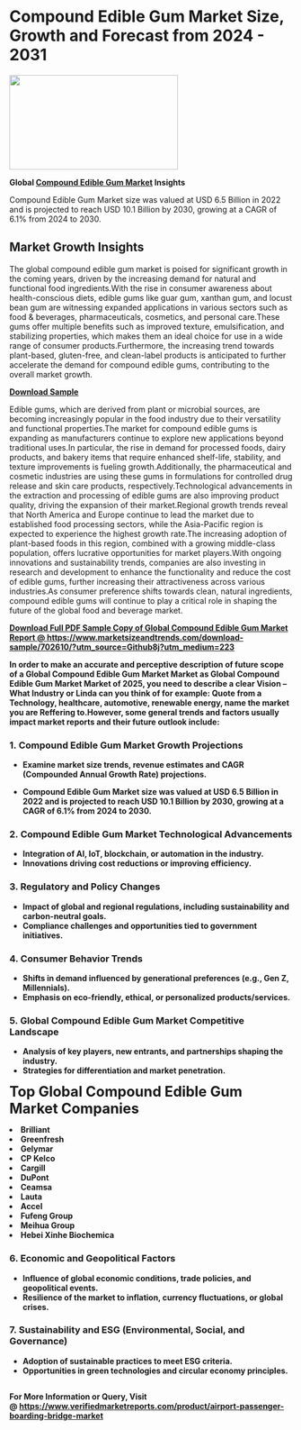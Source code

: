 <H1>Compound Edible Gum Market Size, Growth and Forecast from 2024 - 2031</H1><img class="aligncenter size-medium wp-image-584254" src="https://thirdeyenews.in/wp-content/uploads/2024/09/Global-Market-Research-300x168.jpeg" alt="" width="300" height="168" /><p><strong>Global&nbsp;<a href="https://www.marketsizeandtrends.com/download-sample/702610/?utm_source=Github8j?utm_medium=223">Compound Edible Gum Market</a> Insights</strong></p><p>Compound Edible Gum Market size was valued at USD 6.5 Billion in 2022 and is projected to reach USD 10.1 Billion by 2030, growing at a CAGR of 6.1% from 2024 to 2030.</p><p><h2>Market Growth Insights</h2> <p>The global compound edible gum market is poised for significant growth in the coming years, driven by the increasing demand for natural and functional food ingredients.With the rise in consumer awareness about health-conscious diets, edible gums like guar gum, xanthan gum, and locust bean gum are witnessing expanded applications in various sectors such as food & beverages, pharmaceuticals, cosmetics, and personal care.These gums offer multiple benefits such as improved texture, emulsification, and stabilizing properties, which makes them an ideal choice for use in a wide range of consumer products.Furthermore, the increasing trend towards plant-based, gluten-free, and clean-label products is anticipated to further accelerate the demand for compound edible gums, contributing to the overall market growth.</p> <p><strong><a href="#">Download Sample</a></strong></p> <p>Edible gums, which are derived from plant or microbial sources, are becoming increasingly popular in the food industry due to their versatility and functional properties.The market for compound edible gums is expanding as manufacturers continue to explore new applications beyond traditional uses.In particular, the rise in demand for processed foods, dairy products, and bakery items that require enhanced shelf-life, stability, and texture improvements is fueling growth.Additionally, the pharmaceutical and cosmetic industries are using these gums in formulations for controlled drug release and skin care products, respectively.Technological advancements in the extraction and processing of edible gums are also improving product quality, driving the expansion of their market.Regional growth trends reveal that North America and Europe continue to lead the market due to established food processing sectors, while the Asia-Pacific region is expected to experience the highest growth rate.The increasing adoption of plant-based foods in this region, combined with a growing middle-class population, offers lucrative opportunities for market players.With ongoing innovations and sustainability trends, companies are also investing in research and development to enhance the functionality and reduce the cost of edible gums, further increasing their attractiveness across various industries.As consumer preference shifts towards clean, natural ingredients, compound edible gums will continue to play a critical role in shaping the future of the global food and beverage market.<p><strong><a href="#"></p><p><span class=""><strong>Download Full PDF Sample Copy of Global Compound Edible Gum Market Report</strong> @ <a href="https://www.marketsizeandtrends.com/download-sample/702610/?utm_source=Github8j?utm_medium=223" target="_blank">https://www.marketsizeandtrends.com/download-sample/702610/?utm_source=Github8j?utm_medium=223</a></span></p><p>In order to make an accurate and perceptive description of future scope of a Global&nbsp;Compound Edible Gum Market Market as Global&nbsp;Compound Edible Gum Market Market of 2025, you need to describe a clear Vision &ndash; What Industry or Linda can you think of for example: Quote from a Technology, healthcare, automotive, renewable energy, name the market you are Reffering to.However, some general trends and factors usually impact market reports and their future outlook include:</p><h3>1.&nbsp;<strong>Compound Edible Gum Market Growth Projections</strong></h3><ul><li>Examine market size trends, revenue estimates and CAGR (Compounded Annual Growth Rate) projections.</li><li><p>Compound Edible Gum Market size was valued at USD 6.5 Billion in 2022 and is projected to reach USD 10.1 Billion by 2030, growing at a CAGR of 6.1% from 2024 to 2030.</p></li></ul><h3>2.&nbsp;<strong>Compound Edible Gum Market Technological Advancements</strong></h3><ul><li>Integration of AI, IoT, blockchain, or automation in the industry.</li><li>Innovations driving cost reductions or improving efficiency.</li></ul><h3>3.&nbsp;<strong>Regulatory and Policy Changes</strong></h3><ul><li>Impact of global and regional regulations, including sustainability and carbon-neutral goals.</li><li>Compliance challenges and opportunities tied to government initiatives.</li></ul><h3>4.&nbsp;<strong>Consumer Behavior Trends</strong></h3><ul><li>Shifts in demand influenced by generational preferences (e.g., Gen Z, Millennials).</li><li>Emphasis on eco-friendly, ethical, or personalized products/services.</li></ul><h3>5.&nbsp;<strong>Global Compound Edible Gum Market Competitive Landscape</strong></h3><ul><li>Analysis of key players, new entrants, and partnerships shaping the industry.</li><li>Strategies for differentiation and market penetration.</li></ul><p data-pm-slice="1 1 []"><span style="color: inherit; font-family: inherit; font-size: 25px;">Top Global Compound Edible Gum Market Companies</span></p><div class="" data-test-id=""><p><li>Brilliant</li><li> Greenfresh</li><li> Gelymar</li><li> CP Kelco</li><li> Cargill</li><li> DuPont</li><li> Ceamsa</li><li> Lauta</li><li> Accel</li><li> Fufeng Group</li><li> Meihua Group</li><li> Hebei Xinhe Biochemica</li></p></div><h3>6.&nbsp;<strong>Economic and Geopolitical Factors</strong></h3><ul><li>Influence of global economic conditions, trade policies, and geopolitical events.</li><li>Resilience of the market to inflation, currency fluctuations, or global crises.</li></ul><h3>7.&nbsp;<strong>Sustainability and ESG (Environmental, Social, and Governance)</strong></h3><ul><li>Adoption of sustainable practices to meet ESG criteria.</li><li>Opportunities in green technologies and circular economy principles.</li></ul><h2><strong style="font-size: 14px;">For More Information or Query, Visit @&nbsp;</strong><a style="background-color: #ffffff; font-size: 14px;" href="https://www.marketsizeandtrends.com/report/compound-edible-gum-market/" target="_blank">https://www.verifiedmarketreports.com/product/airport-passenger-boarding-bridge-market</a></h2>